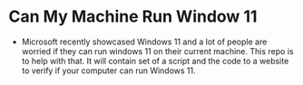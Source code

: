 # Can My Machine Run Window 11
- Microsoft recently showcased Windows 11 and a lot of people are worried if they can run windows 11 on their current machine. This repo is to help with that. It will contain set of a script and the code to a website to verify if your computer can run Windows 11.
